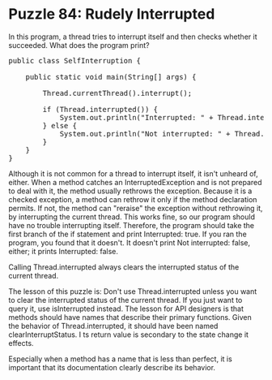 # Puzzle 84: Rudely Interrupted

In this program, a thread tries to interrupt itself and then checks whether it succeeded. What does the program print?

<pre>
public class SelfInterruption {

    public static void main(String[] args) {
        
        Thread.currentThread().interrupt();

        if (Thread.interrupted()) {
            System.out.println("Interrupted: " + Thread.interrupted());
        } else {
            System.out.println("Not interrupted: " + Thread.interrupted());
        }
    }
}
</pre>


Although it is not common for a thread to interrupt itself, it isn't unheard of, either. 
When a method catches an InterruptedException and is not prepared to deal with it, the method usually 
rethrows the exception. Because it is a checked exception, a method can rethrow it only if the method declaration permits. 
If not, the method can "reraise" the exception without rethrowing it, by interrupting the current thread. 
This works fine, so our program should have no trouble interrupting itself. 
Therefore, the program should take the first branch of the if statement and print Interrupted: true. 
If you ran the program, you found that it doesn't. 
It doesn't print Not interrupted: false, either; it prints Interrupted: false.

Calling Thread.interrupted always clears the interrupted status of the current thread.

The lesson of this puzzle is: Don't use Thread.interrupted unless you want to clear the interrupted 
status of the current thread. If you just want to query it, use isInterrupted instead. 
The lesson for API designers is that methods should have names that describe their primary functions. 
Given the behavior of Thread.interrupted, it should have been named clearInterruptStatus. I
ts return value is secondary to the state change it effects. 

Especially when a method has a name that is less than perfect, 
it is important that its documentation clearly describe its behavior.

